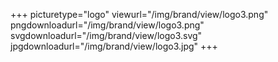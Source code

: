 +++
picturetype="logo"
viewurl="/img/brand/view/logo3.png"
pngdownloadurl="/img/brand/view/logo3.png"
svgdownloadurl="/img/brand/view/logo3.svg"
jpgdownloadurl="/img/brand/view/logo3.jpg"
+++